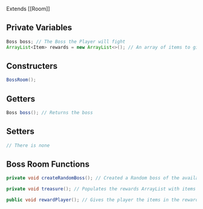 Extends [[Room]]

## Private Variables

```java
Boss boss; // The Boss the Player will fight
ArrayList<Item> rewards = new ArrayList<>(); // An array of items to give to the player when defeating the boss
```

## Constructers 

```java
BossRoom();
```

## Getters

``` java
Boss boss(); // Returns the boss
```

## Setters

```java
// There is none
```

## Boss Room Functions

```java
private void createRandomBoss(); // Created a Random boss of the available Boss Types provided in an Array, gives him health based off his type multiplied by the game difficulty capped.

private void treasure(); // Populates the rewards ArrayList with items from the Game.itemList at random

public void rewardPlayer(); // Gives the player the items in the rewards array when they defeat the boss
```